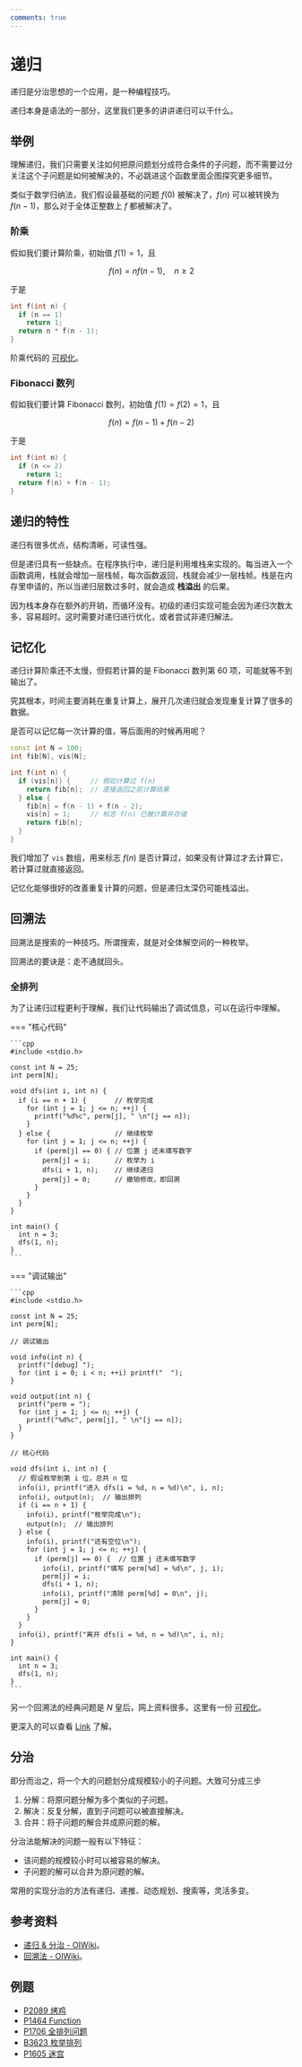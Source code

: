 ```yaml
---
comments: true
---
```


# 递归

递归是分治思想的一个应用，是一种编程技巧。

递归本身是语法的一部分，这里我们更多的讲讲递归可以干什么。

## 举例

理解递归，我们只需要关注如何把原问题划分成符合条件的子问题，而不需要过分关注这个子问题是如何被解决的，不必跳进这个函数里面企图探究更多细节。

类似于数学归纳法，我们假设最基础的问题 $f(0)$ 被解决了，$f(n)$ 可以被转换为 $f(n - 1)$，那么对于全体正整数上 $f$ 都被解决了。

### 阶乘

假如我们要计算阶乘，初始值 $f(1) = 1$，且

$$
f(n) = nf(n-1), \quad n \geqslant 2
$$

于是

```cpp
int f(int n) {
  if (n == 1)
    return 1;
  return n * f(n - 1);
}
```

阶乘代码的 [可视化](https://www.cs.usfca.edu/~galles/visualization/RecFact.html)。

### Fibonacci 数列

假如我们要计算 Fibonacci 数列，初始值 $f(1) = f(2) = 1$，且

$$
f(n) = f(n-1) + f(n-2)
$$

于是

```cpp
int f(int n) {
  if (n <= 2)
    return 1;
  return f(n) + f(n - 1);
}
```

## 递归的特性

递归有很多优点，结构清晰，可读性强。

但是递归具有一些缺点。在程序执行中，递归是利用堆栈来实现的。每当进入一个函数调用，栈就会增加一层栈帧，每次函数返回，栈就会减少一层栈帧。栈是在内存里申请的，所以当递归层数过多时，就会造成 **栈溢出** 的后果。

因为栈本身存在额外的开销，而循环没有。初级的递归实现可能会因为递归次数太多，容易超时。这时需要对递归进行优化，或者尝试非递归解法。

## 记忆化

递归计算阶乘还不太慢，但假若计算的是 Fibonacci 数列第 $60$ 项，可能就等不到输出了。

究其根本，时间主要消耗在重复计算上，展开几次递归就会发现重复计算了很多的数据。

是否可以记忆每一次计算的值，等后面用的时候再用呢？

```cpp
const int N = 100;
int fib[N], vis[N];

int f(int n) {
  if (vis[n]) {     // 假如计算过 f(n)
    return fib[n];  // 直接返回之前计算结果
  } else {
    fib[n] = f(n - 1) + f(n - 2);
    vis[n] = 1;     // 标志 f(n) 已被计算并存储
    return fib[n];
  }
}
```

我们增加了 `vis` 数组，用来标志 $f(n)$ 是否计算过，如果没有计算过才去计算它，若计算过就直接返回。

记忆化能够很好的改善重复计算的问题，但是递归太深仍可能栈溢出。

## 回溯法

回溯法是搜索的一种技巧。所谓搜索，就是对全体解空间的一种枚举。

回溯法的要诀是：走不通就回头。

### 全排列

为了让递归过程更利于理解，我们让代码输出了调试信息，可以在运行中理解。

=== "核心代码"

    ```cpp
    #include <stdio.h>
    
    const int N = 25;
    int perm[N];
    
    void dfs(int i, int n) {
      if (i == n + 1) {       // 枚举完成
        for (int j = 1; j <= n; ++j) {
          printf("%d%c", perm[j], " \n"[j == n]);
        }
      } else {                // 继续枚举
        for (int j = 1; j <= n; ++j) {
          if (perm[j] == 0) { // 位置 j 还未填写数字
            perm[j] = i;      // 枚举为 i
            dfs(i + 1, n);    // 继续递归
            perm[j] = 0;      // 撤销修改，即回溯
          }
        }
      }
    }
    
    int main() {
      int n = 3;
      dfs(1, n);
    }
    ```

=== "调试输出"

    ```cpp
    #include <stdio.h>
    
    const int N = 25;
    int perm[N];
    
    // 调试输出
    
    void info(int n) {
      printf("[debug] ");
      for (int i = 0; i < n; ++i) printf("  ");
    }
    
    void output(int n) {
      printf("perm = ");
      for (int j = 1; j <= n; ++j) {
        printf("%d%c", perm[j], " \n"[j == n]);
      }
    }
    
    // 核心代码
    
    void dfs(int i, int n) {
      // 假设枚举到第 i 位，总共 n 位
      info(i), printf("进入 dfs(i = %d, n = %d)\n", i, n);
      info(i), output(n);  // 输出排列
      if (i == n + 1) {
        info(i), printf("枚举完成\n");
        output(n);  // 输出排列
      } else {
        info(i), printf("还有空位\n");
        for (int j = 1; j <= n; ++j) {
          if (perm[j] == 0) {  // 位置 j 还未填写数字
            info(i), printf("填写 perm[%d] = %d\n", j, i);
            perm[j] = i;
            dfs(i + 1, n);
            info(i), printf("清除 perm[%d] = 0\n", j);
            perm[j] = 0;
          }
        }
      }
      info(i), printf("离开 dfs(i = %d, n = %d)\n", i, n);
    }
    
    int main() {
      int n = 3;
      dfs(1, n);
    }
    ```

另一个回溯法的经典问题是 $N$ 皇后，网上资料很多。这里有一份 [可视化](https://www.cs.usfca.edu/~galles/visualization/RecQueens.html)。

更深入的可以查看 [Link]() 了解。

## 分治

即分而治之，将一个大的问题划分成规模较小的子问题。大致可分成三步

1. 分解：将原问题分解为多个类似的子问题。
2. 解决：反复分解，直到子问题可以被直接解决。
3. 合并：将子问题的解合并成原问题的解。

分治法能解决的问题一般有以下特征：

- 该问题的规模较小时可以被容易的解决。
- 子问题的解可以合并为原问题的解。

常用的实现分治的方法有递归、递推、动态规划、搜索等，灵活多变。

## 参考资料

- [递归 & 分治 - OIWiki](https://oi-wiki.org/basic/divide-and-conquer/)。
- [回溯法 - OIWiki](https://oi-wiki.org/search/backtracking/)。

## 例题

- [P2089 烤鸡](https://www.luogu.com.cn/problem/P2089)
- [P1464 Function](https://www.luogu.com.cn/problem/P1464)
- [P1706 全排列问题](https://www.luogu.com.cn/problem/P1706)
- [B3623 枚举排列](https://www.luogu.com.cn/problem/B3623)
- [P1605 迷宫](https://www.luogu.com.cn/problem/P1605)
